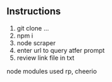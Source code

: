 ## Instructions

1. git clone ...
2. npm i
3. node scraper
4. enter url to query atfer prompt
5. review link file in txt

node modules used rp, cheerio